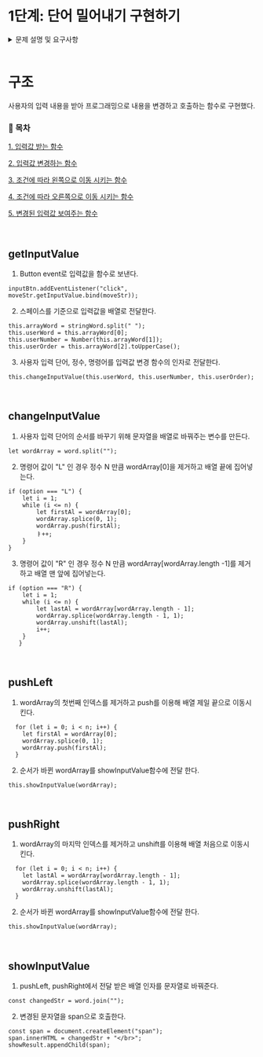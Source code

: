# 1단계: 단어 밀어내기 구현하기

<details>
<summary> 문제 설명 및 요구사항 </summary>

## 문제 설명

1. 입력: 사용자로부터 단어 하나, 정수 숫자 하나( -100 <= N < 100) , L 또는 R을 입력받는다. L 또는 R은 대소문자 모두 입력 가능하다.
2. 주어진 단어를 L이면 주어진 숫자 갯수만큼 왼쪽으로, R이면 오른쪽으로 밀어낸다.
3. 밀려나간 단어는 반대쪽으로 채워진다.

## 입력 및 출력 예시

홀수 줄은 입력, 짝수 줄은 출력이다.

```
> apple 3 L
leapp

> banana 6 R
banana

> carrot -1 r
arrotc

> cat -4 R
atc
```

## 1단계 코딩 요구사항

- 컴파일 및 실행되지 않을 경우 불합격
- 자기만의 기준으로 최대한 간결하게 코드를 작성한다.
</details>

<br/>

# 구조

사용자의 입력 내용을 받아 프로그래밍으로 내용을 변경하고 호출하는 함수로 구현했다.

### 📑 목차

[1. 입력값 받는 함수](#getInputValue)

[2. 입력값 변경하는 함수](#changeInputValue)

[3. 조건에 따라 왼쪽으로 이동 시키는 함수](#pushLeft)

[4. 조건에 따라 오른쪽으로 이동 시키는 함수](#pushRight)

[5. 변경된 입력값 보여주는 함수]($showInputValue)

<br/>

## getInputValue

1. Button event로 입력값을 함수로 보낸다.

```JS
inputBtn.addEventListener("click", moveStr.getInputValue.bind(moveStr));
```

2. 스페이스를 기준으로 입력값을 배열로 전달한다.

```JS
this.arrayWord = stringWord.split(" ");
this.userWord = this.arrayWord[0];
this.userNumber = Number(this.arrayWord[1]);
this.userOrder = this.arrayWord[2].toUpperCase();
```

3. 사용자 입력 단어, 정수, 명령어를 입력값 변경 함수의 인자로 전달한다.

```JS
this.changeInputValue(this.userWord, this.userNumber, this.userOrder);
```

<br/>

## changeInputValue

1. 사용자 입력 단어의 순서를 바꾸기 위해 문자열을 배열로 바꿔주는 변수를 만든다.

```JS
let wordArray = word.split("");
```

2. 명령어 값이 "L" 인 경우 정수 N 만큼 wordArray[0]을 제거하고 배열 끝에 집어넣는다.

```JS
if (option === "L") {
    let i = 1;
    while (i <= n) {
        let firstAl = wordArray[0];
        wordArray.splice(0, 1);
        wordArray.push(firstAl);
        ㅑ++;
    }
}
```

3. 명령어 값이 "R" 인 경우 정수 N 만큼 wordArray[wordArray.length -1]를 제거하고 배열 맨 앞에 집어넣는다.

```JS
if (option === "R") {
    let i = 1;
    while (i <= n) {
        let lastAl = wordArray[wordArray.length - 1];
        wordArray.splice(wordArray.length - 1, 1);
        wordArray.unshift(lastAl);
        i++;
    }
   }
```

<br/>

## pushLeft

1. wordArray의 첫번째 인덱스를 제거하고 push를 이용해 배열 제일 끝으로 이동시킨다.

```JS
  for (let i = 0; i < n; i++) {
    let firstAl = wordArray[0];
    wordArray.splice(0, 1);
    wordArray.push(firstAl);
  }
```

2. 순서가 바뀐 wordArray를 showInputValue함수에 전달 한다.

```JS
this.showInputValue(wordArray);
```

<br/>

## pushRight

1. wordArray의 마지막 인덱스를 제거하고 unshift를 이용해 배열 처음으로 이동시킨다.

```JS
  for (let i = 0; i < n; i++) {
    let lastAl = wordArray[wordArray.length - 1];
    wordArray.splice(wordArray.length - 1, 1);
    wordArray.unshift(lastAl);
  }
```

2. 순서가 바뀐 wordArray를 showInputValue함수에 전달 한다.

```JS
this.showInputValue(wordArray);
```

<br/>

## showInputValue

1. pushLeft, pushRight에서 전달 받은 배열 인자를 문자열로 바꿔준다.

```JS
const changedStr = word.join("");
```

2. 변경된 문자열을 span으로 호출한다.

```JS
const span = document.createElement("span");
span.innerHTML = changedStr + "</br>";
showResult.appendChild(span);
```
